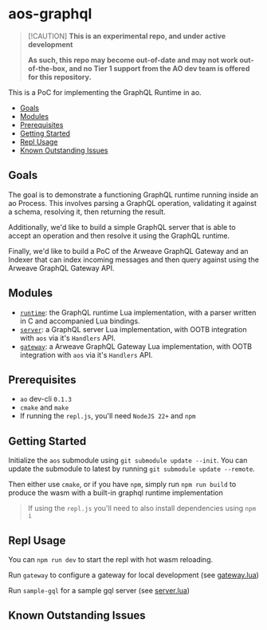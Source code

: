 # aos-graphql

> [!CAUTION] **This is an experimental repo, and under active development**
>
> **As such, this repo may become out-of-date and may not work out-of-the-box,
> and no Tier 1 support from the AO dev team is offered for this repository.**

This is a PoC for implementing the GraphQL Runtime in ao.

<!-- toc -->

- [Goals](#goals)
- [Modules](#modules)
- [Prerequisites](#prerequisites)
- [Getting Started](#getting-started)
- [Repl Usage](#repl-usage)
- [Known Outstanding Issues](#known-outstanding-issues)

<!-- tocstop -->

## Goals

The goal is to demonstrate a functioning GraphQL runtime running inside an ao
Process. This involves parsing a GraphQL operation, validating it against a
schema, resolving it, then returning the result.

Additionally, we'd like to build a simple GraphQL server that is able to accept
an operation and then resolve it using the GraphQL runtime.

Finally, we'd like to build a PoC of the Arweave GraphQL Gateway and an Indexer
that can index incoming messages and then query against using the Arweave
GraphQL Gateway API.

## Modules

- [`runtime`](./packages/runtime): the GraphQL runtime Lua implementation, with
  a parser written in C and accompanied Lua bindings.
- [`server`](./packages/server): a GraphQL server Lua implementation, with OOTB
  integration with `aos` via it's `Handlers` API.
- [`gateway`](./packages/gateway): a Arweave GraphQL Gateway Lua implementation,
  with OOTB integration with `aos` via it's `Handlers` API.

## Prerequisites

- `ao` dev-cli `0.1.3`
- `cmake` and `make`
- If running the `repl.js`, you'll need `NodeJS 22+` and `npm`

## Getting Started

Initialize the `aos` submodule using `git submodule update --init`. You can
update the submodule to latest by running `git submodule update --remote`.

Then either use `cmake`, or if you have `npm`, simply run `npm run build` to
produce the wasm with a built-in graphql runtime implementation

> If using the `repl.js` you'll need to also install dependencies using `npm i`

## Repl Usage

You can `npm run dev` to start the repl with hot wasm reloading.

Run `gateway` to configure a gateway for local development (see
[gateway.lua](./gateway.lua))

Run `sample-gql` for a sample gql server (see [server.lua](./server.lua))

## Known Outstanding Issues
